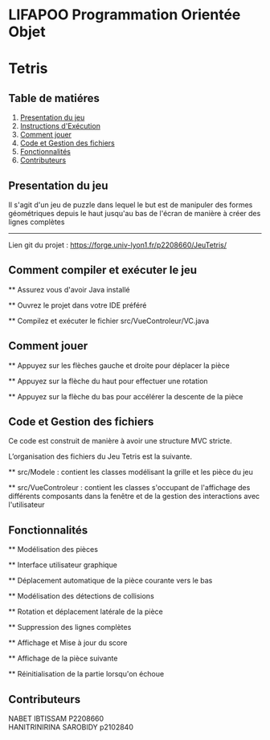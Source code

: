 # LIFAPOO Programmation Orientée Objet


# Tetris 

## Table de matiéres 
1. [Presentation du jeu](#Presentation)
2. [Instructions d'Exécution](#Instructions) 
3. [Comment jouer](Commandes)
4. [Code et Gestion des fichiers ](#arborescence)
5. [Fonctionnalités](#arborescence)
6. [Contributeurs](#Contributeurs)

## Presentation du jeu 

Il s'agit d'un jeu de puzzle dans lequel le but est de manipuler des formes géométriques depuis le haut jusqu'au bas de l'écran de manière à créer des lignes complètes 
***
Lien git du projet : https://forge.univ-lyon1.fr/p2208660/JeuTetris/

## Comment compiler et exécuter le jeu

** Assurez vous d'avoir Java installé 

** Ouvrez le projet dans votre IDE préféré 

** Compilez et exécuter le fichier src/VueControleur/VC.java

## Comment jouer

** Appuyez sur les flèches gauche et droite pour déplacer la pièce

** Appuyez sur la flèche du haut pour effectuer une rotation

** Appuyez sur la flèche du bas pour accélérer la descente de la pièce  

## Code et Gestion des fichiers

Ce code est construit de manière à avoir une structure MVC stricte.

L’organisation des fichiers du Jeu Tetris est la suivante.

** src/Modele : contient les classes modélisant la grille et les pièce du jeu

** src/VueControleur  : contient les classes s'occupant de l'affichage des différents composants dans la fenêtre et de la gestion des interactions avec l'utilisateur 

## Fonctionnalités

** Modélisation des pièces

** Interface utilisateur graphique

** Déplacement automatique de la pièce courante vers le bas

** Modélisation des détections de collisions

** Rotation et déplacement latérale de la pièce

** Suppression des lignes complètes

** Affichage et Mise à jour du score

** Affichage de la pièce suivante

** Réinitialisation de la partie lorsqu'on échoue

## Contributeurs

NABET IBTISSAM P2208660  
HANITRINIRINA SAROBIDY p2102840
 